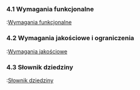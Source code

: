 ### 4.1 Wymagania funkcjonalne

:[Wymagania funkcjonalne](4.1.wymagania.funkcjonalne/4.1.wymagania.funkcjonalne.md)

### 4.2 Wymagania jakościowe i ograniczenia
:[Wymagania jakościowe](4.2.wymagania.jakosciowe.i.ograniczenia/wymagania.jakosciowe.i.ograniczenia.md)

### 4.3 Słownik dziedziny

:[Słownik dziedziny](4.3.slownik.dziedziny/4.3.slownik.dziedziny.md)